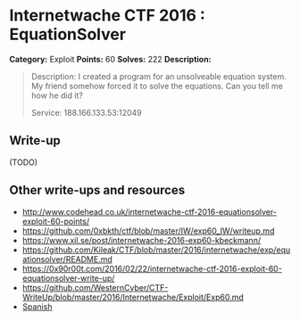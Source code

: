 # Internetwache CTF 2016 : EquationSolver

**Category:** Exploit
**Points:** 60
**Solves:** 222
**Description:**

> Description: I created a program for an unsolveable equation system. My friend somehow forced it to solve the equations. Can you tell me how he did it?
> 
> 
> Service: 188.166.133.53:12049


## Write-up

(TODO)

## Other write-ups and resources

* <http://www.codehead.co.uk/internetwache-ctf-2016-equationsolver-exploit-60-points/>
* <https://github.com/0xbkth/ctf/blob/master/IW/exp60_IW/writeup.md>
* <https://www.xil.se/post/internetwache-2016-exp60-kbeckmann/>
* <https://github.com/Kileak/CTF/blob/master/2016/internetwache/exp/equationsolver/README.md>
* <https://0x90r00t.com/2016/02/22/internetwache-ctf-2016-exploit-60-equationsolver-write-up/>
* <https://github.com/WesternCyber/CTF-WriteUp/blob/master/2016/Internetwache/Exploit/Exp60.md>
* [Spanish](http://www.amn3s1a.com/blog/writeup/2016/02/22/equationsolver-iw-writeup.html)
